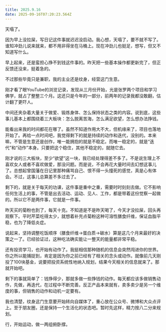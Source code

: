 ```yaml
---
title: 2025.9.16
date: 2025-09-16T07:20:23.564Z
---
```


天塌了。

因为早上没拉屎，写日记这件事就迟迟没启动。我心想，天塌了，要不就不写了。谁知冲劲儿说来就来，都不用非得坐在马桶上。现在冲劲儿也挺足，想写，但又不知道写什么。

早上起来，还是蛮担心挣不到钱这件事的。昨天把一些基本操作都更新完了，但正反馈还没来，挺着急的。

不过那些毕竟只是兼职，我的主业还是纹身，经营这门生意。

刚才看了眼YouTube的浏览记录，发现从三月份开始，光是张罗两个项目和学习佛学，就占了整整三个月。这还只是今年的一部分，前两年的记录我都没敢翻，估计翻了更吓人。

中间还夹杂着大量关于做爱、锻炼身体、怎么保持状态之类的内容。说到底，这些事儿基本上都围绕着三大板块：怎么脱离苦海，怎么满足欲望，怎么想办法挣钱。

能看出来我的时间都花在哪了。虽然不知道作用大不大，但机缘来了，项目也落地开始了。再给一点时间吧，我觉得剩下的就是持续的动作和迭代，没别的。本来嘛，不管是生意还是创作，唯一能拥抱的就是不稳定。而唯一稳定的，就是“迭代”和“动作”本身。只要把这个稳住，其他不稳定的，就随它去。

刚才说的三大板块，至少“欲望”这一块，我已经处理得差不多了。不是说生理上不喜欢女人或者不喜欢做爱，那没问题。而是说，不会再花大量时间去幻想这事儿了。总想起曾国藩在日记里那种痛骂自己、恨不得一头撞死的感觉，真是心有体会。不过，这事儿总算差不多过去了。

剩下的，就是关于每天的功课，这件事是重中之重，需要时时刻刻去做。它不影响任何生活上的事，不管是出去活动、运动、见人、工作，都是带着这份觉察一起做的。所以它不是两件事，它就是一件事。

昨天买的菊粉也到了，每天十克。不知道是不是昨天喝了，今天才没拉屎，回头再观察下。平时芹菜吃得太少，就想着补充点菊粉这种可溶性膳食纤维，保证血脂平稳，也为了降低炎症。

说起来，坚持调整吃饭顺序（膳食纤维->蛋白质->碳水）算是这几个月来最好的决策之一了。已经验证过，这种吃法确实能让一整天的能量都非常平稳。

还有投资学习，也开始有动作了。我挺相信那种随机的信息会突然闯进你的世界。你之所以能捕捉到，肯定是因为你之前已经有了相关的念头或动作。就像前几天刚投了100块基金，说要把投资系统性地纳入规划，结果今天相关的信息就来了。那就开始吧。

剩下的事就简单了：钱挣得少，那就多做一些挣钱的动作。每天都应该多做销售动作，先做，再迭代，在过程中不断完善。反正产品本来就有，卖多卖少是另一个维度的事，但销售的动作和动机一定要有。

我也清楚，纹身这门生意要开始转向自媒体了，重心放在公众号、微博和大众点评上。至于朋友圈，还是保持一个生活化的状态吧。暂时先这样，精力按八二分来规划。

行，开始运动，做一两组俯卧撑。